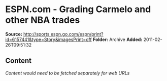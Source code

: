 # ESPN.com - Grading Carmelo and other NBA trades

**Source:** http://sports.espn.go.com/espn/print?id=6157441&type=Story&imagesPrint=off
**Folder:** Archive
**Added:** 2011-02-26T09:51:32




## Content
*Content would need to be fetched separately for web URLs*
